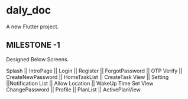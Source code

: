 # daly_doc

A new Flutter project.

## MILESTONE -1 
Designed Below Screens.

Splash || IntroPage || Login || Register || ForgotPassword || OTP Verify || CreateNewPassword ||
HomeTaskList || CreateTask View || Setting ||Notification List || Allow Location || WakeUp Time Set View
ChangePassword || Profile || PlanList || ActivePlanView 

